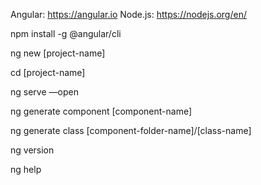 Angular: https://angular.io
Node.js: https://nodejs.org/en/

npm install -g @angular/cli

ng new [project-name]

cd [project-name]

ng serve —open

ng generate component [component-name]

ng generate class [component-folder-name]/[class-name]

ng version

ng help
